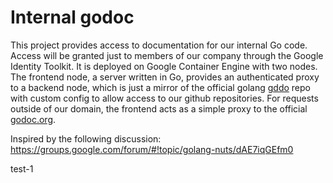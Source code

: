 # Internal godoc

This project provides access to documentation for our internal Go code. Access will be granted just to members of our company through the Google Identity Toolkit. It is deployed on Google Container Engine with two nodes. The frontend node, a server written in Go, provides an authenticated proxy to a backend node, which is just a mirror of the official golang [gddo](https://github.com/golang/gddo) repo with custom config to allow access to our github repositories. For requests outside of our domain, the frontend acts as a simple proxy to the official [godoc.org](https://www.godoc.org).

Inspired by the following discussion: https://groups.google.com/forum/#!topic/golang-nuts/dAE7iqGEfm0

test-1
